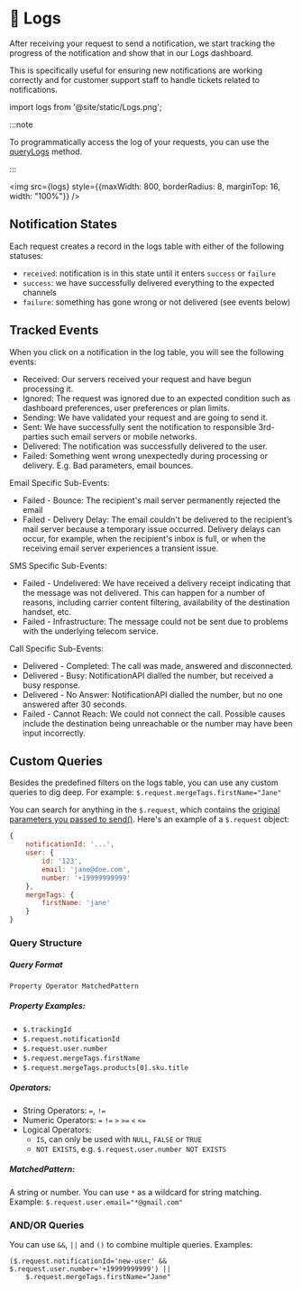 # 🔎 Logs

After receiving your request to send a notification, we start tracking the progress of the notification and show that in our Logs dashboard.

This is specifically useful for ensuring new notifications are working correctly and for customer support staff to handle tickets related to notifications.

import logs from '@site/static/Logs.png';

:::note

To programmatically access the log of your requests, you can use the [queryLogs](/reference/server#querylogs) method.

:::

<img src={logs} style={{maxWidth: 800, borderRadius: 8, marginTop: 16, width: "100%"}} />

## Notification States

Each request creates a record in the logs table with either of the following statuses:

- `received`: notification is in this state until it enters `success` or `failure`
- `success`: we have successfully delivered everything to the expected channels
- `failure`: something has gone wrong or not delivered (see events below)

## Tracked Events

When you click on a notification in the log table, you will see the following events:

- Received: Our servers received your request and have begun processing it.
- Ignored: The request was ignored due to an expected condition such as dashboard preferences, user preferences or plan limits.
- Sending: We have validated your request and are going to send it.
- Sent: We have successfully sent the notification to responsible 3rd-parties such email servers or mobile networks.
- Delivered: The notification was successfully delivered to the user.
- Failed: Something went wrong unexpectedly during processing or delivery. E.g. Bad parameters, email bounces.

Email Specific Sub-Events:

- Failed - Bounce: The recipient's mail server permanently rejected the email
- Failed - Delivery Delay: The email couldn't be delivered to the recipient’s mail server because a temporary issue occurred. Delivery delays can occur, for example, when the recipient's inbox is full, or when the receiving email server experiences a transient issue.

SMS Specific Sub-Events:

- Failed - Undelivered: We have received a delivery receipt indicating that the message was not delivered. This can happen for a number of reasons, including carrier content filtering, availability of the destination handset, etc.
- Failed - Infrastructure: The message could not be sent due to problems with the underlying telecom service.

Call Specific Sub-Events:

- Delivered - Completed: The call was made, answered and disconnected.
- Delivered - Busy: NotificationAPI dialled the number, but received a busy response.
- Delivered - No Answer: NotificationAPI dialled the number, but no one answered after 30 seconds.
- Failed - Cannot Reach: We could not connect the call. Possible causes include the destination being unreachable or the number may have been input incorrectly.

<!-- Subscriptions – The email was successfully delivered, but the recipient updated the subscription preferences by clicking List-Unsubscribe in the email header or the Unsubscribe link in the footer. -->

<!-- - Soft Bounce -->

## Custom Queries

Besides the predefined filters on the logs table, you can use any custom queries to dig deep. For example: `$.request.mergeTags.firstName="Jane"`

You can search for anything in the `$.request`, which contains the [original parameters you passed to send()](/reference/server.md#send). Here's an example of a `$.request` object:

```js title="$.request"
{
    notificationId: '...',
    user: {
        id: '123',
        email: 'jane@doe.com',
        number: '+19999999999'
    },
    mergeTags: {
        firstName: 'jane'
    }
}
```

### Query Structure

##### Query Format

`Property Operator MatchedPattern`

##### Property Examples:

- `$.trackingId`
- `$.request.notificationId`
- `$.request.user.number`
- `$.request.mergeTags.firstName`
- `$.request.mergeTags.products[0].sku.title`

##### Operators:

- String Operators: `=`, `!=`
- Numeric Operators: `=` `!=` `>` `>=` `<` `<=`
- Logical Operators:
  - `IS`, can only be used with `NULL`, `FALSE` or `TRUE`
  - `NOT EXISTS`, e.g. `$.request.user.number NOT EXISTS`

##### MatchedPattern:

A string or number. You can use `*` as a wildcard for string matching. Example: `$.request.user.email="*@gmail.com"`

### AND/OR Queries

You can use `&&`, `||` and `()` to combine multiple queries. Examples:

```
($.request.notificationId='new-user' && $.request.user.number='+19999999999') ||
    $.request.mergeTags.firstName="Jane"
```
